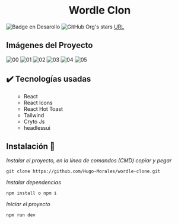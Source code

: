 <h1 align="center"> Wordle Clon </h1>

![Badge en Desarollo](https://img.shields.io/badge/STATUS-TERMINADO-red)
![GitHub Org's stars](https://img.shields.io/github/stars/camilafernanda?style=social)
[URL](https://wordle-clone-six-theta.vercel.app/)

## Imágenes del Proyecto
![00](https://user-images.githubusercontent.com/58606889/231864516-ed6ea07b-233e-41aa-8cab-4abf47047095.png)
![01](https://user-images.githubusercontent.com/58606889/231864537-66964433-ceff-4109-bdfe-b3131d73e963.png)
![02](https://user-images.githubusercontent.com/58606889/231864547-166c47dd-ba6b-473c-a8e1-a2ab4104b6e4.png)
![03](https://user-images.githubusercontent.com/58606889/231864560-ef824f37-70d1-4514-a779-0953572e0b34.png)
![04](https://user-images.githubusercontent.com/58606889/231867185-06823aaa-0a42-4d7f-9cd9-22cd67ae4f46.png)
![05](https://user-images.githubusercontent.com/58606889/231867199-fda6d379-9d04-403d-9c67-89234467ba94.png)

## :heavy_check_mark: Tecnologías usadas

<ul>
    <ul>
        <li> React</li>
        <li> React Icons</li>
        <li> React Hot Toast</li>
        <li> Tailwind</li>
        <li> Cryto Js</li>
        <li> headlessui</li>
    </ul>
</ul>

## Instalación 🔧
_Instalar el proyecto, en la linea de comandos (CMD) copiar y pegar_

```
git clone https://github.com/Hugo-Morales/wordle-clone.git
```

_Instalar dependencias_

```
npm install o npm i
```

_Iniciar el proyecto_

```
npm run dev
```
